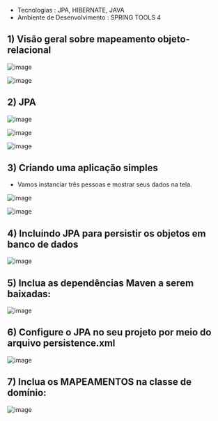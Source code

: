 
- Tecnologias : JPA, HIBERNATE, JAVA  
- Ambiente de Desenvolvimento : SPRING TOOLS 4


## 1) Visão geral sobre mapeamento objeto-relacional


![image](https://user-images.githubusercontent.com/32016610/152990415-5365b2eb-52c6-4d30-8714-26d6a5ce8353.png)

![image](https://user-images.githubusercontent.com/32016610/152990503-b8f4051c-e8da-4f7c-ba7f-e35bd581510e.png)



## 2) JPA

![image](https://user-images.githubusercontent.com/32016610/152990612-1ac82751-be0f-4c42-9b95-29df8cf739b6.png)


![image](https://user-images.githubusercontent.com/32016610/152990719-c0f0ea03-1a97-474c-921c-9beea1571f3a.png)


![image](https://user-images.githubusercontent.com/32016610/152990876-aad081d0-6ed2-441f-8ffe-8aff89361b88.png)


## 3) Criando uma aplicação simples

- Vamos instanciar três pessoas e mostrar seus dados na tela.

![image](https://user-images.githubusercontent.com/32016610/152991205-987f1179-f4ef-4eee-8879-01b575026052.png)


![image](https://user-images.githubusercontent.com/32016610/152991242-84b8bf59-838f-4507-92ca-f870ad95fb9c.png)

## 4) Incluindo JPA para persistir os objetos em banco de dados

![image](https://user-images.githubusercontent.com/32016610/152991343-e7b419bf-278f-40c9-bbea-08667d63cc72.png)


## 5) Inclua as dependências Maven a serem baixadas:

![image](https://user-images.githubusercontent.com/32016610/152991417-3f76af86-049d-431b-ab5f-6ed120a77c68.png)

## 6) Configure o JPA no seu projeto por meio do arquivo persistence.xml

![image](https://user-images.githubusercontent.com/32016610/152991488-d2f1189f-1609-45cc-b364-9bd610c90b18.png)


## 7) Inclua os MAPEAMENTOS na classe de domínio:


![image](https://user-images.githubusercontent.com/32016610/152991558-e7948ea7-5d4e-4bad-bffb-905c28b3726d.png)










